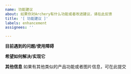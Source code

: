 ```yaml
---
name: 功能建议
about: 如果你对Archery有什么功能或者改进建议，请在此反馈
title: '[ 功能建议 ]'
labels: enhancement
assignees: ''

---
```


**目前遇到的问题/使用障碍**

**希望如何解决/实现它**

**其他信息**
如果有其他类似的产品功能或者图片信息，可在此提交
